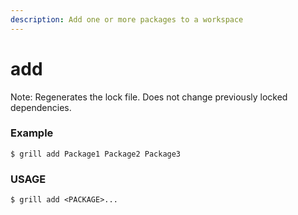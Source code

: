 ```yaml
---
description: Add one or more packages to a workspace
---
```


# add

Note: Regenerates the lock file. Does not change previously locked dependencies.

### Example

```
$ grill add Package1 Package2 Package3
```

### USAGE

```
$ grill add <PACKAGE>...
```
